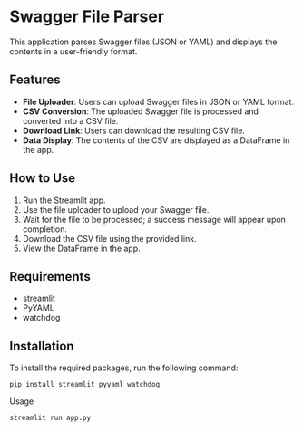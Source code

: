 # Swagger File Parser

This application parses Swagger files (JSON or YAML) and displays the contents in a user-friendly format.

## Features

- **File Uploader**: Users can upload Swagger files in JSON or YAML format.
- **CSV Conversion**: The uploaded Swagger file is processed and converted into a CSV file.
- **Download Link**: Users can download the resulting CSV file.
- **Data Display**: The contents of the CSV are displayed as a DataFrame in the app.

## How to Use

1. Run the Streamlit app.
2. Use the file uploader to upload your Swagger file.
3. Wait for the file to be processed; a success message will appear upon completion.
4. Download the CSV file using the provided link.
5. View the DataFrame in the app.

## Requirements

- streamlit
- PyYAML
- watchdog

## Installation

To install the required packages, run the following command:

```shell
pip install streamlit pyyaml watchdog
```

Usage
```shell
streamlit run app.py
